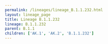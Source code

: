 ```yaml
---
permalink: /lineages/lineage_B.1.1.232.html
layout: lineage_page
title: Lineage B.1.1.232
lineage: B.1.1.232
parent: B.1.1
children: ['AK.1', 'AK.2', 'B.1.1.232']
---
```

